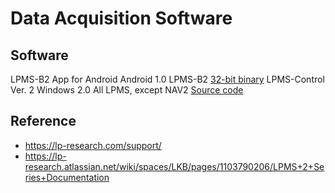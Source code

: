 # Data Acquisition Software

## Software 
LPMS-B2 App for Android 	Android 	1.0 	LPMS-B2 	[32-bit binary](https://bitbucket.org/lpresearch/openmat/downloads/LpmsB2App-3.6.9.apk)
LPMS-Control Ver. 2 	Windows 	2.0 	All LPMS, except NAV2 	[Source code](https://bitbucket.org/lpresearch/lpmscontrol/src/master/)


## Reference 
* https://lp-research.com/support/
* https://lp-research.atlassian.net/wiki/spaces/LKB/pages/1103790206/LPMS+2+Series+Documentation
